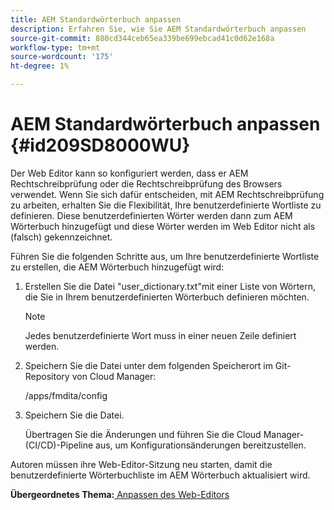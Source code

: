 ```yaml
---
title: AEM Standardwörterbuch anpassen
description: Erfahren Sie, wie Sie AEM Standardwörterbuch anpassen
source-git-commit: 880cd344ceb65ea339be699ebcad41c0d62e168a
workflow-type: tm+mt
source-wordcount: '175'
ht-degree: 1%

---
```


# AEM Standardwörterbuch anpassen {#id209SD8000WU}

Der Web Editor kann so konfiguriert werden, dass er AEM Rechtschreibprüfung oder die Rechtschreibprüfung des Browsers verwendet. Wenn Sie sich dafür entscheiden, mit AEM Rechtschreibprüfung zu arbeiten, erhalten Sie die Flexibilität, Ihre benutzerdefinierte Wortliste zu definieren. Diese benutzerdefinierten Wörter werden dann zum AEM Wörterbuch hinzugefügt und diese Wörter werden im Web Editor nicht als \(falsch\) gekennzeichnet.

Führen Sie die folgenden Schritte aus, um Ihre benutzerdefinierte Wortliste zu erstellen, die AEM Wörterbuch hinzugefügt wird:

1. Erstellen Sie die Datei &quot;user\_dictionary.txt&quot;mit einer Liste von Wörtern, die Sie in Ihrem benutzerdefinierten Wörterbuch definieren möchten.

   >[!NOTE]
   >
   > Jedes benutzerdefinierte Wort muss in einer neuen Zeile definiert werden.

1. Speichern Sie die Datei unter dem folgenden Speicherort im Git-Repository von Cloud Manager:

   /apps/fmdita/config

1. Speichern Sie die Datei.

   Übertragen Sie die Änderungen und führen Sie die Cloud Manager- \(CI/CD\)-Pipeline aus, um Konfigurationsänderungen bereitzustellen.


Autoren müssen ihre Web-Editor-Sitzung neu starten, damit die benutzerdefinierte Wörterbuchliste im AEM Wörterbuch aktualisiert wird.

**Übergeordnetes Thema:**[ Anpassen des Web-Editors](conf-web-editor.md)

